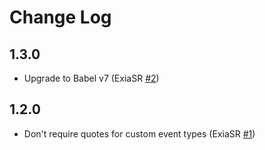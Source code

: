 # Change Log

## 1.3.0

- Upgrade to Babel v7 (ExiaSR [#2](https://github.com/ryanashcraft/gatsby-plugin-amplitude-analytics/pull/2))

## 1.2.0

- Don't require quotes for custom event types (ExiaSR [#1](https://github.com/ryanashcraft/gatsby-plugin-amplitude-analytics/pull/1))

